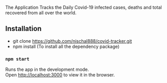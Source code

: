 

The Application Tracks the Daily Covid-19 infected cases, deaths and total recovered from all over the world.  

## Installation

 - git clone https://github.com/nischal888/covid-tracker.git
 - npm install (To install all the dependency package)

### `npm start`

Runs the app in the development mode.\
Open [http://localhost:3000](http://localhost:3000) to view it in the browser.

